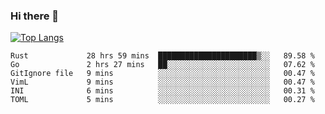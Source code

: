 ### Hi there 👋

<!--
**3Xpl0it3r/3Xpl0it3r** is a ✨ _special_ ✨ repository because its `README.md` (this file) appears on your GitHub profile.

Here are some ideas to get you started:

- 🔭 I’m currently working on ...
- 🌱 I’m currently learning ...
- 👯 I’m looking to collaborate on ...
- 🤔 I’m looking for help with ...
- 💬 Ask me about ...
- 📫 How to reach me: ...
- 😄 Pronouns: ...
- ⚡ Fun fact: ...
-->


[![Top Langs](https://github-readme-stats.vercel.app/api/top-langs/?username=3Xpl0it3r&layout=compact)](https://github.com/3Xpl0it3r/3Xpl0it3r)

<!--START_SECTION:waka-->

```text
Rust             28 hrs 59 mins  ██████████████████████▒░░   89.58 %
Go               2 hrs 27 mins   ██░░░░░░░░░░░░░░░░░░░░░░░   07.62 %
GitIgnore file   9 mins          ░░░░░░░░░░░░░░░░░░░░░░░░░   00.47 %
VimL             9 mins          ░░░░░░░░░░░░░░░░░░░░░░░░░   00.47 %
INI              6 mins          ░░░░░░░░░░░░░░░░░░░░░░░░░   00.31 %
TOML             5 mins          ░░░░░░░░░░░░░░░░░░░░░░░░░   00.27 %
```

<!--END_SECTION:waka-->
